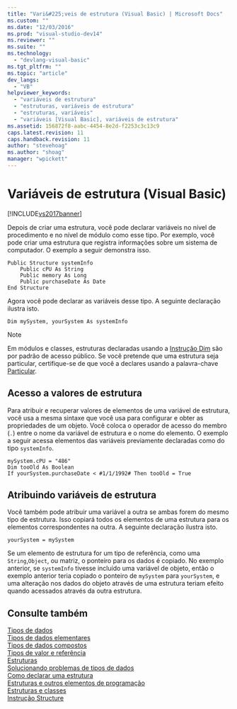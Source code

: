 ```yaml
---
title: "Vari&#225;veis de estrutura (Visual Basic) | Microsoft Docs"
ms.custom: ""
ms.date: "12/03/2016"
ms.prod: "visual-studio-dev14"
ms.reviewer: ""
ms.suite: ""
ms.technology: 
  - "devlang-visual-basic"
ms.tgt_pltfrm: ""
ms.topic: "article"
dev_langs: 
  - "VB"
helpviewer_keywords: 
  - "variáveis de estrutura"
  - "estruturas, variáveis de estrutura"
  - "estruturas, variáveis"
  - "variáveis [Visual Basic], variáveis de estrutura"
ms.assetid: 156872f8-aabc-4454-8e2d-f2253c3c13c9
caps.latest.revision: 11
caps.handback.revision: 11
author: "stevehoag"
ms.author: "shoag"
manager: "wpickett"
---
```

# Vari&#225;veis de estrutura (Visual Basic)
[!INCLUDE[vs2017banner](../../../../csharp/includes/vs2017banner.md)]

Depois de criar uma estrutura, você pode declarar variáveis no nível de procedimento e no nível de módulo como esse tipo.  Por exemplo, você pode criar uma estrutura que registra informações sobre um sistema de computador.  O exemplo a seguir demonstra isso.  
  
```  
Public Structure systemInfo  
    Public cPU As String  
    Public memory As Long  
    Public purchaseDate As Date  
End Structure  
```  
  
 Agora você pode declarar as variáveis desse tipo.  A seguinte declaração ilustra isto.  
  
```  
Dim mySystem, yourSystem As systemInfo  
```  
  
> [!NOTE]
>  Em módulos e classes, estruturas declaradas usando a [Instrução Dim](../../../../visual-basic/language-reference/statements/dim-statement.md) são por padrão de acesso público.  Se você pretende que uma estrutura seja particular, certifique\-se de que você a declares usando a palavra\-chave [Particular](../../../../visual-basic/language-reference/modifiers/private.md).  
  
## Acesso a valores de estrutura  
 Para atribuir e recuperar valores de elementos de uma variável de estrutura, você usa a mesma sintaxe que você usa para configurar e obter as propriedades de um objeto.  Você coloca o operador de acesso do membro \(`.`\) entre o nome da variável de estrutura e o nome do elemento.  O exemplo a seguir acessa elementos das variáveis previamente declaradas como do tipo `systemInfo`.  
  
```  
mySystem.cPU = "486"  
Dim tooOld As Boolean  
If yourSystem.purchaseDate < #1/1/1992# Then tooOld = True  
```  
  
## Atribuindo variáveis de estrutura  
 Você também pode atribuir uma variável a outra se ambas forem do mesmo tipo de estrutura.  Isso copiará todos os elementos de uma estrutura para os elementos correspondentes na outra.  A seguinte declaração ilustra isto.  
  
```  
yourSystem = mySystem  
```  
  
 Se um elemento de estrutura for um tipo de referência, como uma `String`,`Object`, ou matriz, o ponteiro para os dados é copiado.  No exemplo anterior, se `systemInfo` tivesse incluído uma variável de objeto, então o exemplo anterior teria copiado o ponteiro de `mySystem` para `yourSystem`, e uma alteração nos dados do objeto através de uma estrutura teriam efeito quando acessados através da outra estrutura.  
  
## Consulte também  
 [Tipos de dados](../../../../visual-basic/programming-guide/language-features/data-types/index.md)   
 [Tipos de dados elementares](../../../../visual-basic/programming-guide/language-features/data-types/elementary-data-types.md)   
 [Tipos de dados compostos](../../../../visual-basic/programming-guide/language-features/data-types/composite-data-types.md)   
 [Tipos de valor e referência](../../../../visual-basic/programming-guide/language-features/data-types/value-types-and-reference-types.md)   
 [Estruturas](../../../../visual-basic/programming-guide/language-features/data-types/structures.md)   
 [Solucionando problemas de tipos de dados](../../../../visual-basic/programming-guide/language-features/data-types/troubleshooting-data-types.md)   
 [Como declarar uma estrutura](../../../../visual-basic/programming-guide/language-features/data-types/how-to-declare-a-structure.md)   
 [Estruturas e outros elementos de programação](../../../../visual-basic/programming-guide/language-features/data-types/structures-and-other-programming-elements.md)   
 [Estruturas e classes](../../../../visual-basic/programming-guide/language-features/data-types/structures-and-classes.md)   
 [Instrução Structure](../../../../visual-basic/language-reference/statements/structure-statement.md)